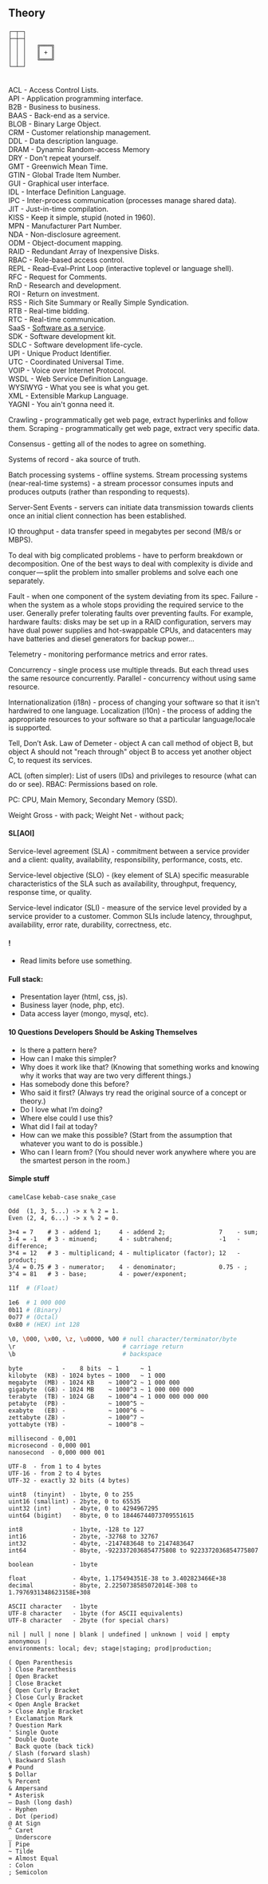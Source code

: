 Theory
-

````
┌─┬─┐
├─┼─┤
│ │ │   ╔═══╗
│ │ │   ║ + ║
│ │ │   ╚═══╝
└─┴─┘
````

<br>ACL     - Access Control Lists.
<br>API     - Application programming interface.
<br>B2B     - Business to business.
<br>BAAS    - Back-end as a service.
<br>BLOB    - Binary Large Object.
<br>CRM     - Customer relationship management.
<br>DDL     - Data description language.
<br>DRAM    - Dynamic Random-access Memory
<br>DRY     - Don't repeat yourself.
<br>GMT     - Greenwich Mean Time.
<br>GTIN    - Global Trade Item Number.
<br>GUI     - Graphical user interface.
<br>IDL     - Interface Definition Language.
<br>IPC     - Inter-process communication (processes manage shared data).
<br>JIT     - Just-in-time compilation.
<br>KISS    - Keep it simple, stupid (noted in 1960).
<br>MPN     - Manufacturer Part Number.
<br>NDA     - Non-disclosure agreement.
<br>ODM     - Object-document mapping.
<br>RAID    - Redundant Array of Inexpensive Disks.
<br>RBAC    - Role-based access control.
<br>REPL    - Read–Eval–Print Loop (interactive toplevel or language shell).
<br>RFC     - Request for Comments.
<br>RnD     - Research and development.
<br>ROI     - Return on investment.
<br>RSS     - Rich Site Summary or Really Simple Syndication.
<br>RTB     - Real-time bidding.
<br>RTC     - Real-time communication.
<br>SaaS    - [Software as a service](https://raw.githubusercontent.com/cn007b/my/master/ed/t.theory/i/cloudComputingTypes.jpeg).
<br>SDK     - Software development kit.
<br>SDLC    - Software development life-cycle.
<br>UPI     - Unique Product Identifier.
<br>UTC     - Coordinated Universal Time.
<br>VOIP    - Voice over Internet Protocol.
<br>WSDL    - Web Service Definition Language.
<br>WYSIWYG - What you see is what you get.
<br>XML     - Extensible Markup Language.
<br>YAGNI   - You ain't gonna need it.

Crawling - programmatically get web page, extract hyperlinks and follow them.
Scraping - programmatically get web page, extract very specific data.

Consensus - getting all of the nodes to agree on something.

Systems of record - aka source of truth.

Batch processing systems - offline systems.
Stream processing systems (near-real-time systems) -
a stream processor consumes inputs and produces outputs (rather than responding to requests).

Server-Sent Events - servers can initiate data transmission towards clients
once an initial client connection has been established.

IO throughput - data transfer speed in megabytes per second (MB/s or MBPS).

To deal with big complicated problems - have to perform breakdown or decomposition.
One of the best ways to deal with complexity is divide and conquer — split the problem
into smaller problems and solve each one separately.

Fault - when one component of the system deviating from its spec.
Failure - when the system as a whole stops providing the required service to the user.
Generally prefer tolerating faults over preventing faults.
For example, hardware faults:
disks may be set up in a RAID configuration,
servers may have dual power supplies and hot-swappable CPUs,
and datacenters may have batteries and diesel generators for backup power...

Telemetry - monitoring performance metrics and error rates.

Concurrency - single process use multiple threads.
But each thread uses the same resource concurrently.
Parallel - concurrency without using same resource.

Internationalization (i18n) - process of changing your software so that it isn't hardwired to one language.
Localization (l10n) - the process of adding the appropriate resources to your software so that a particular language/locale is supported.

Tell, Don’t Ask.
Law of Demeter - object A can call method of object B,
but object A should not "reach through" object B to access yet another object C, to request its services.

ACL (often simpler): List of users (IDs) and privileges to resource (what can do or see).
RBAC: Permissions based on role.

PC: CPU, Main Memory, Secondary Memory (SSD).

Weight Gross - with pack; Weight Net - without pack;

#### SL[AOI]

Service-level agreement (SLA) - commitment between a service provider and a client:
quality, availability, responsibility, performance, costs, etc.

Service-level objective (SLO) - (key element of SLA) specific measurable characteristics
of the SLA such as availability, throughput, frequency, response time, or quality.

Service-level indicator (SLI) - measure of the service level provided by a service provider to a customer.
Common SLIs include latency, throughput, availability, error rate, durability, correctness, etc.

#### !

* Read limits before use something.

#### Full stack:

* Presentation layer (html, css, js).
* Business layer (node, php, etc).
* Data access layer (mongo, mysql, etc).

#### 10 Questions Developers Should be Asking Themselves

* Is there a pattern here?
* How can I make this simpler?
* Why does it work like that?
  (Knowing that something works and knowing why it works that way are two very  different things.)
* Has somebody done this before?
* Who said it first?
  (Always try read the original source of a concept or theory.)
* Do I love what I’m doing?
* Where else could I use this?
* What did I fail at today?
* How can we make this possible?
  (Start from the assumption that whatever you want to do is possible.)
* Who can I learn from?
  (You should never work anywhere where you are the smartest person in the room.)

#### Simple stuff

`camelCase`
`kebab-case`
`snake_case`

````
Odd  (1, 3, 5...) -> x % 2 = 1.
Even (2, 4, 6...) -> x % 2 = 0.

3+4 = 7    # 3 - addend 1;     4 - addend 2;               7    - sum;
3-4 = -1   # 3 - minuend;      4 - subtrahend;             -1   - difference;
3*4 = 12   # 3 - multiplicand; 4 - multiplicator (factor); 12   - product;
3/4 = 0.75 # 3 - numerator;    4 - denominator;            0.75 - ;
3^4 = 81   # 3 - base;         4 - power/exponent;
````

````sh
11f  # (Float)

1e6  # 1 000 000
0b11 # (Binary)
0o77 # (Octal)
0x80 # (HEX) int 128
````

````sh
\0, \000, \x00, \z, \u0000, %00 # null character/terminator/byte
\r                              # carriage return
\b                              # backspace
````

````
byte           -    8 bits  ~ 1      ~ 1
kilobyte  (KB) - 1024 bytes ~ 1000   ~ 1 000
megabyte  (MB) - 1024 KB    ~ 1000^2 ~ 1 000 000
gigabyte  (GB) - 1024 MB    ~ 1000^3 ~ 1 000 000 000
terabyte  (TB) - 1024 GB    ~ 1000^4 ~ 1 000 000 000 000
petabyte  (PB) -            ~ 1000^5 ~
exabyte   (EB) -            ~ 1000^6 ~
zettabyte (ZB) -            ~ 1000^7 ~
yottabyte (YB) -            ~ 1000^8 ~

millisecond - 0,001
microsecond - 0,000 001
nanosecond  - 0,000 000 001
````

````
UTF-8  - from 1 to 4 bytes
UTF-16 - from 2 to 4 bytes
UTF-32 - exactly 32 bits (4 bytes)
````

````
uint8  (tinyint)  - 1byte, 0 to 255
uint16 (smallint) - 2byte, 0 to 65535
uint32 (int)      - 4byte, 0 to 4294967295
uint64 (bigint)   - 8byte, 0 to 18446744073709551615

int8              - 1byte, -128 to 127
int16             - 2byte, -32768 to 32767
int32             - 4byte, -2147483648 to 2147483647
int64             - 8byte, -9223372036854775808 to 9223372036854775807

boolean           - 1byte

float             - 4byte, 1.175494351E-38 to 3.402823466E+38
decimal           - 8byte, 2.2250738585072014E-308 to 1.7976931348623158E+308

ASCII character   - 1byte
UTF-8 character   - 1byte (for ASCII equivalents)
UTF-8 character   - 2byte (for special chars)
````

````
nil | null | none | blank | undefined | unknown | void | empty
anonymous |
environments: local; dev; stage|staging; prod|production;
````

````
( Open Parenthesis
) Close Parenthesis
[ Open Bracket
] Close Bracket
{ Open Curly Bracket
} Close Curly Bracket
< Open Angle Bracket
> Close Angle Bracket
! Exclamation Mark
? Question Mark
' Single Quote
" Double Quote
` Back quote (back tick)
/ Slash (forward slash)
\ Backward Slash
# Pound
$ Dollar
% Percent
& Ampersand
* Asterisk
— Dash (long dash)
- Hyphen
. Dot (period)
@ At Sign
^ Caret
_ Underscore
| Pipe
~ Tilde
≈ Almost Equal
: Colon
; Semicolon
````
